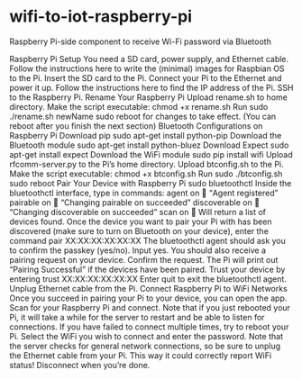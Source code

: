 # wifi-to-iot-raspberry-pi
Raspberry Pi-side component to receive Wi-Fi password via Bluetooth

Raspberry Pi Setup
You need a SD card, power supply, and Ethernet cable.
Follow the instructions here to write the (minimal) images for Raspbian OS to the Pi.
Insert the SD card to the Pi. Connect your Pi to the Ethernet and power it up.
Follow the instructions here to find the IP address of the Pi. 
SSH to the Raspberry Pi.
Rename Your Raspberry Pi
Upload rename.sh to home directory. Make the script executable: chmod +x rename.sh 
Run sudo ./rename.sh newName
sudo reboot for changes to take effect. (You can reboot after you finish the next section)
Bluetooth Configurations on Raspberry Pi
Download pip	 			sudo apt-get install python-pip
Download the Bluetooth module 	sudo apt-get install python-bluez
Download Expect			sudo apt-get install expect
Download the WiFi module 		sudo pip install wifi
Upload rfcomm-server.py to the Pi’s home directory.
Upload btconfig.sh to the Pi. Make the script executable: chmod +x btconfig.sh
Run sudo ./btconfig.sh
sudo reboot
Pair Your Device with Raspberry Pi
sudo bluetoothctl
Inside the bluetoothctl interface, type in commands:
agent on 		 “Agent registered”
pairable on		 “Changing pairable on succeeded”
discoverable on	 “Changing discoverable on succeeded”
scan on		 Will return a list of devices found.
Once the device you want to pair your Pi with has been discovered (make sure to turn on Bluetooth on your device), enter the command pair XX:XX:XX:XX:XX:XX
The bluetoothctl agent should ask you to confirm the passkey (yes/no). Input yes.
You should also receive a pairing request on your device. Confirm the request.
The Pi will print out “Pairing Successful” if the devices have been paired.
Trust your device by entering trust XX:XX:XX:XX:XX:XX
Enter quit to exit the bluetoothctl agent.
Unplug Ethernet cable from the Pi.
Connect Raspberry Pi to WiFi Networks
Once you succeed in pairing your Pi to your device, you can open the app.
Scan for your Raspberry Pi and connect. Note that if you just rebooted your Pi, it will take a while for the server to restart and be able to listen for connections.
If you have failed to connect multiple times, try to reboot your Pi.
Select the WiFi you wish to connect and enter the password.
Note that the server checks for general network connections, so be sure to unplug the Ethernet cable from your Pi. This way it could correctly report WiFi status! 
Disconnect when you’re done.
